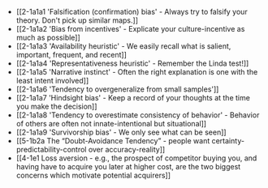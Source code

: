 - [[2-1a1a1 'Falsification (confirmation) bias' - Always try to falsify your theory. Don't pick up similar maps.]]
- [[2-1a1a2 'Bias from incentives' - Explicate your culture-incentive as much as possible]]
- [[2-1a1a3 'Availability heuristic' - We easily recall what is salient, important, frequent, and recent]]
- [[2-1a1a4 'Representativeness heuristic' - Remember the Linda test!]]
- [[2-1a1a5 'Narrative instinct' - Often the right explanation is one with the least intent involved]]
- [[2-1a1a6 'Tendency to overgeneralize from small samples']]
- [[2-1a1a7 'Hindsight bias' - Keep a record of your thoughts at the time you make the decision]]
- [[2-1a1a8 'Tendency to overestimate consistency of behavior' - Behavior of others are often not innate-intentional but situational]]
- [[2-1a1a9 'Survivorship bias' - We only see what can be seen]]
- [[5-1b2a The “Doubt-Avoidance Tendency” - people want certainty-predictability-control over accuracy-reality]]
- [[4-1e1 Loss aversion - e.g., the prospect of competitor buying you, and having have to acquire you later at higher cost, are the two biggest concerns which motivate potential acquirers]]
<br>
